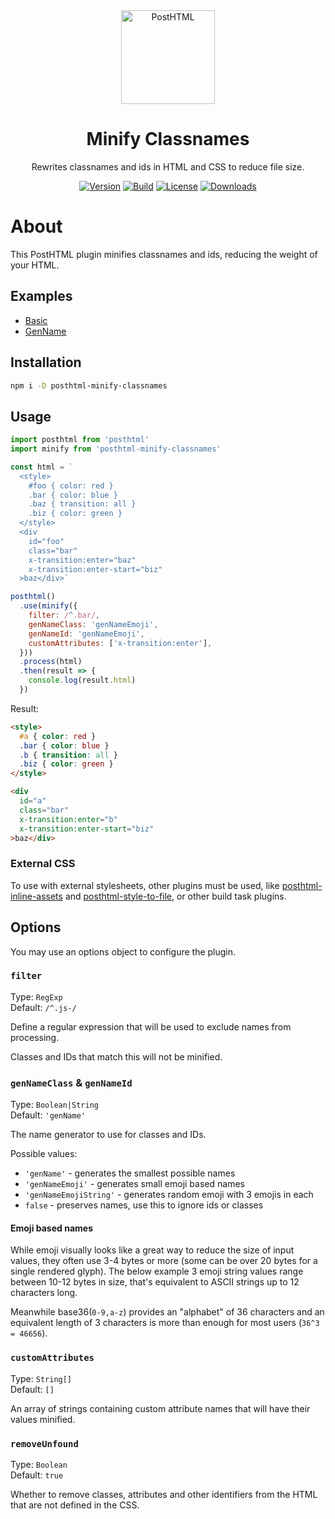 <div align="center">
  <img width="150" height="150" alt="PostHTML" src="https://posthtml.github.io/posthtml/logo.svg">
  <h1>Minify Classnames</h1>
  <p>Rewrites classnames and ids in HTML and CSS to reduce file size.</p>

  [![Version][npm-version-shield]][npm]
  [![Build][github-ci-shield]][github-ci]
  [![License][license-shield]][license]
  [![Downloads][npm-stats-shield]][npm-stats]
</div>

# About

This PostHTML plugin minifies classnames and ids, reducing the weight of your HTML.

## Examples

- [Basic](examples/basic.md)
- [GenName](examples/genName.md)

## Installation

```sh
npm i -D posthtml-minify-classnames
```

## Usage

```js
import posthtml from 'posthtml'
import minify from 'posthtml-minify-classnames'

const html = `
  <style>
    #foo { color: red }
    .bar { color: blue }
    .baz { transition: all }
    .biz { color: green }
  </style>
  <div 
    id="foo" 
    class="bar"
    x-transition:enter="baz"
    x-transition:enter-start="biz"
  >baz</div>`

posthtml()
  .use(minify({
    filter: /^.bar/,
    genNameClass: 'genNameEmoji',
    genNameId: 'genNameEmoji',
    customAttributes: ['x-transition:enter'],
  }))
  .process(html)
  .then(result => {
    console.log(result.html)
  })
```

Result:

```html
<style>
  #a { color: red } 
  .bar { color: blue } 
  .b { transition: all }
  .biz { color: green }
</style>

<div 
  id="a" 
  class="bar" 
  x-transition:enter="b"
  x-transition:enter-start="biz"
>baz</div>
```

### External CSS

To use with external stylesheets, other plugins must be used, like [posthtml-inline-assets](https://github.com/jonathantneal/posthtml-inline-assets) and [posthtml-style-to-file](https://github.com/posthtml/posthtml-style-to-file), or other build task plugins.

## Options

You may use an options object to configure the plugin.

### `filter`

Type: `RegExp`\
Default: `/^.js-/`

Define a regular expression that will be used to exclude names from processing.

Classes and IDs that match this will not be minified.

### `genNameClass` & `genNameId`

Type: `Boolean|String`\
Default: `'genName'`

The name generator to use for classes and IDs.

Possible values:

- `'genName'` - generates the smallest possible names
- `'genNameEmoji'` - generates small emoji based names
- `'genNameEmojiString'` - generates random emoji with 3 emojis in each
- `false` - preserves names, use this to ignore ids or classes

#### Emoji based names

While emoji visually looks like a great way to reduce the size of input values, they often use 3-4 bytes or more (some can be over 20 bytes for a single rendered glyph). The below example 3 emoji string values range between 10-12 bytes in size, that's equivalent to ASCII strings up to 12 characters long. 

Meanwhile base36(`0-9,a-z`) provides an "alphabet" of 36 characters and an equivalent length of 3 characters is more than enough for most users (`36^3 = 46656`).

### `customAttributes`

Type: `String[]`\
Default: `[]`

An array of strings containing custom attribute names that will have their values minified.

### `removeUnfound`

Type: `Boolean`\
Default: `true`

Whether to remove classes, attributes and other identifiers from the HTML that are not defined in the CSS.

[npm]: https://www.npmjs.com/package/posthtml-minify-classnames
[npm-version-shield]: https://img.shields.io/npm/v/posthtml-minify-classnames.svg
[npm-stats]: http://npm-stat.com/charts.html?package=posthtml-minify-classnames
[npm-stats-shield]: https://img.shields.io/npm/dt/posthtml-minify-classnames.svg
[github-ci]: https://github.com/posthtml/posthtml-minify-classnames/actions/workflows/nodejs.yml
[github-ci-shield]: https://github.com/posthtml/posthtml-minify-classnames/actions/workflows/nodejs.yml/badge.svg
[license]: ./LICENSE
[license-shield]: https://img.shields.io/npm/l/posthtml-minify-classnames.svg
